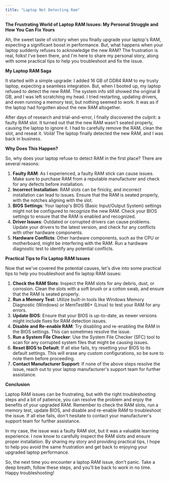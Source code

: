```yaml
---
title: "Laptop Not Detecting Ram"
---
```


**The Frustrating World of Laptop RAM Issues: My Personal Struggle and How You Can Fix Yours**

 Ah, the sweet taste of victory when you finally upgrade your laptop's RAM, expecting a significant boost in performance. But, what happens when your laptop suddenly refuses to acknowledge the new RAM? The frustration is real, folks! I've been there, and I'm here to share my personal story, along with some practical tips to help you troubleshoot and fix the issue.

**My Laptop RAM Saga**

It started with a simple upgrade: I added 16 GB of DDR4 RAM to my trusty laptop, expecting a seamless integration. But, when I booted up, my laptop refused to detect the new RAM. The system info still showed the original 8 GB, and I was left scratching my head. I tried restarting, updating drivers, and even running a memory test, but nothing seemed to work. It was as if the laptop had forgotten about the new RAM altogether.

After days of research and trial-and-error, I finally discovered the culprit: a faulty RAM slot. It turned out that the new RAM wasn't seated properly, causing the laptop to ignore it. I had to carefully remove the RAM, clean the slot, and reseat it. Voilà! The laptop finally detected the new RAM, and I was back in business.

**Why Does This Happen?**

So, why does your laptop refuse to detect RAM in the first place? There are several reasons:

1. **Faulty RAM**: As I experienced, a faulty RAM stick can cause issues. Make sure to purchase RAM from a reputable manufacturer and check for any defects before installation.
2. **Incorrect Installation**: RAM slots can be finicky, and incorrect installation can lead to issues. Ensure that the RAM is seated properly, with the notches aligning with the slot.
3. **BIOS Settings**: Your laptop's BIOS (Basic Input/Output System) settings might not be configured to recognize the new RAM. Check your BIOS settings to ensure that the RAM is enabled and recognized.
4. **Driver Issues**: Outdated or corrupted drivers can cause problems. Update your drivers to the latest version, and check for any conflicts with other hardware components.
5. **Hardware Conflicts**: Other hardware components, such as the CPU or motherboard, might be interfering with the RAM. Run a hardware diagnostic test to identify any potential conflicts.

**Practical Tips to Fix Laptop RAM Issues**

Now that we've covered the potential causes, let's dive into some practical tips to help you troubleshoot and fix laptop RAM issues:

1. **Check the RAM Slots**: Inspect the RAM slots for any debris, dust, or corrosion. Clean the slots with a soft brush or a cotton swab, and ensure that the RAM is seated properly.
2. **Run a Memory Test**: Utilize built-in tools like Windows Memory Diagnostic (Windows) or MemTest86+ (Linux) to test your RAM for any errors.
3. **Update BIOS**: Ensure that your BIOS is up-to-date, as newer versions might include fixes for RAM detection issues.
4. **Disable and Re-enable RAM**: Try disabling and re-enabling the RAM in the BIOS settings. This can sometimes resolve the issue.
5. **Run a System File Checker**: Use the System File Checker (SFC) tool to scan for any corrupted system files that might be causing issues.
6. **Reset BIOS to Default**: If all else fails, try resetting your BIOS to its default settings. This will erase any custom configurations, so be sure to note them before proceeding.
7. **Contact Manufacturer Support**: If none of the above steps resolve the issue, reach out to your laptop manufacturer's support team for further assistance.

**Conclusion**

Laptop RAM issues can be frustrating, but with the right troubleshooting steps and a bit of patience, you can resolve the problem and enjoy the benefits of your upgraded RAM. Remember to check the RAM slots, run a memory test, update BIOS, and disable and re-enable RAM to troubleshoot the issue. If all else fails, don't hesitate to contact your manufacturer's support team for further assistance.

In my case, the issue was a faulty RAM slot, but it was a valuable learning experience. I now know to carefully inspect the RAM slots and ensure proper installation. By sharing my story and providing practical tips, I hope to help you avoid the same frustration and get back to enjoying your upgraded laptop performance.

So, the next time you encounter a laptop RAM issue, don't panic. Take a deep breath, follow these steps, and you'll be back to work in no time. Happy troubleshooting!
